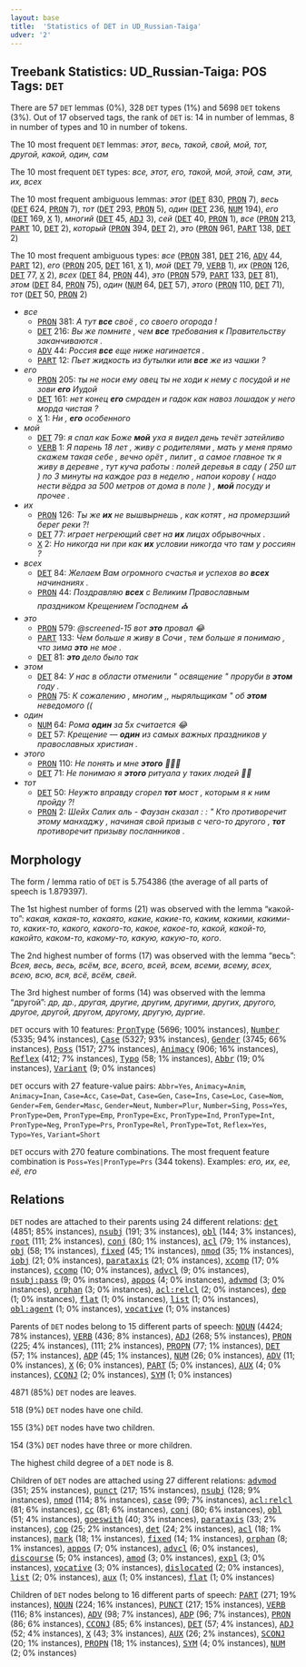 ```yaml
---
layout: base
title:  'Statistics of DET in UD_Russian-Taiga'
udver: '2'
---
```


## Treebank Statistics: UD_Russian-Taiga: POS Tags: `DET`

There are 57 `DET` lemmas (0%), 328 `DET` types (1%) and 5698 `DET` tokens (3%).
Out of 17 observed tags, the rank of `DET` is: 14 in number of lemmas, 8 in number of types and 10 in number of tokens.

The 10 most frequent `DET` lemmas: <em>этот, весь, такой, свой, мой, тот, другой, какой, один, сам</em>

The 10 most frequent `DET` types:  <em>все, этот, его, такой, мой, этой, сам, эти, их, всех</em>

The 10 most frequent ambiguous lemmas: <em>этот</em> (<tt><a href="ru_taiga-pos-DET.html">DET</a></tt> 830, <tt><a href="ru_taiga-pos-PRON.html">PRON</a></tt> 7), <em>весь</em> (<tt><a href="ru_taiga-pos-DET.html">DET</a></tt> 624, <tt><a href="ru_taiga-pos-PRON.html">PRON</a></tt> 7), <em>тот</em> (<tt><a href="ru_taiga-pos-DET.html">DET</a></tt> 293, <tt><a href="ru_taiga-pos-PRON.html">PRON</a></tt> 5), <em>один</em> (<tt><a href="ru_taiga-pos-DET.html">DET</a></tt> 236, <tt><a href="ru_taiga-pos-NUM.html">NUM</a></tt> 194), <em>его</em> (<tt><a href="ru_taiga-pos-DET.html">DET</a></tt> 169, <tt><a href="ru_taiga-pos-X.html">X</a></tt> 1), <em>многий</em> (<tt><a href="ru_taiga-pos-DET.html">DET</a></tt> 45, <tt><a href="ru_taiga-pos-ADJ.html">ADJ</a></tt> 3), <em>сей</em> (<tt><a href="ru_taiga-pos-DET.html">DET</a></tt> 40, <tt><a href="ru_taiga-pos-PRON.html">PRON</a></tt> 1), <em>все</em> (<tt><a href="ru_taiga-pos-PRON.html">PRON</a></tt> 213, <tt><a href="ru_taiga-pos-PART.html">PART</a></tt> 10, <tt><a href="ru_taiga-pos-DET.html">DET</a></tt> 2), <em>который</em> (<tt><a href="ru_taiga-pos-PRON.html">PRON</a></tt> 394, <tt><a href="ru_taiga-pos-DET.html">DET</a></tt> 2), <em>это</em> (<tt><a href="ru_taiga-pos-PRON.html">PRON</a></tt> 961, <tt><a href="ru_taiga-pos-PART.html">PART</a></tt> 138, <tt><a href="ru_taiga-pos-DET.html">DET</a></tt> 2)

The 10 most frequent ambiguous types:  <em>все</em> (<tt><a href="ru_taiga-pos-PRON.html">PRON</a></tt> 381, <tt><a href="ru_taiga-pos-DET.html">DET</a></tt> 216, <tt><a href="ru_taiga-pos-ADV.html">ADV</a></tt> 44, <tt><a href="ru_taiga-pos-PART.html">PART</a></tt> 12), <em>его</em> (<tt><a href="ru_taiga-pos-PRON.html">PRON</a></tt> 205, <tt><a href="ru_taiga-pos-DET.html">DET</a></tt> 161, <tt><a href="ru_taiga-pos-X.html">X</a></tt> 1), <em>мой</em> (<tt><a href="ru_taiga-pos-DET.html">DET</a></tt> 79, <tt><a href="ru_taiga-pos-VERB.html">VERB</a></tt> 1), <em>их</em> (<tt><a href="ru_taiga-pos-PRON.html">PRON</a></tt> 126, <tt><a href="ru_taiga-pos-DET.html">DET</a></tt> 77, <tt><a href="ru_taiga-pos-X.html">X</a></tt> 2), <em>всех</em> (<tt><a href="ru_taiga-pos-DET.html">DET</a></tt> 84, <tt><a href="ru_taiga-pos-PRON.html">PRON</a></tt> 44), <em>это</em> (<tt><a href="ru_taiga-pos-PRON.html">PRON</a></tt> 579, <tt><a href="ru_taiga-pos-PART.html">PART</a></tt> 133, <tt><a href="ru_taiga-pos-DET.html">DET</a></tt> 81), <em>этом</em> (<tt><a href="ru_taiga-pos-DET.html">DET</a></tt> 84, <tt><a href="ru_taiga-pos-PRON.html">PRON</a></tt> 75), <em>один</em> (<tt><a href="ru_taiga-pos-NUM.html">NUM</a></tt> 64, <tt><a href="ru_taiga-pos-DET.html">DET</a></tt> 57), <em>этого</em> (<tt><a href="ru_taiga-pos-PRON.html">PRON</a></tt> 110, <tt><a href="ru_taiga-pos-DET.html">DET</a></tt> 71), <em>тот</em> (<tt><a href="ru_taiga-pos-DET.html">DET</a></tt> 50, <tt><a href="ru_taiga-pos-PRON.html">PRON</a></tt> 2)


* <em>все</em>
  * <tt><a href="ru_taiga-pos-PRON.html">PRON</a></tt> 381: <em>А тут <b>все</b> своё , со своего огорода !</em>
  * <tt><a href="ru_taiga-pos-DET.html">DET</a></tt> 216: <em>Вы же помните , чем <b>все</b> требования к Правительству заканчиваются .</em>
  * <tt><a href="ru_taiga-pos-ADV.html">ADV</a></tt> 44: <em>Россия <b>все</b> еще ниже нагинается .</em>
  * <tt><a href="ru_taiga-pos-PART.html">PART</a></tt> 12: <em>Пьет жидкость из бутылки или <b>все</b> же из чашки ?</em>
* <em>его</em>
  * <tt><a href="ru_taiga-pos-PRON.html">PRON</a></tt> 205: <em>ты не носи ему овец ты не ходи к нему с посудой и не зови <b>его</b> Иудой</em>
  * <tt><a href="ru_taiga-pos-DET.html">DET</a></tt> 161: <em>нет конец <b>его</b> смраден и гадок как навоз лошадок у него морда чистая ?</em>
  * <tt><a href="ru_taiga-pos-X.html">X</a></tt> 1: <em>Ни , <b>его</b> особенного</em>
* <em>мой</em>
  * <tt><a href="ru_taiga-pos-DET.html">DET</a></tt> 79: <em>я спал как Боже <b>мой</b> уха я видел день течёт затейливо</em>
  * <tt><a href="ru_taiga-pos-VERB.html">VERB</a></tt> 1: <em>Я парень 18 лет , живу с родителями , мать у меня прямо скажем такая себе , вечно орёт , пилит , а самое главное тк я живу в деревне , тут куча работы : полей деревья в саду ( 250 шт ) по 3 минуты на каждое раз в неделю , напои корову ( надо нести вёдра за 500 метров от дома в поле ) , <b>мой</b> посуду и прочее .</em>
* <em>их</em>
  * <tt><a href="ru_taiga-pos-PRON.html">PRON</a></tt> 126: <em>Ты же <b>их</b> не вышвырнешь , как котят , на промерзший берег реки ?!</em>
  * <tt><a href="ru_taiga-pos-DET.html">DET</a></tt> 77: <em>играет негреющий свет на <b>их</b> лицах обрывочных .</em>
  * <tt><a href="ru_taiga-pos-X.html">X</a></tt> 2: <em>Но никогда ни при как <b>их</b> условии никогда что там у россиян ?</em>
* <em>всех</em>
  * <tt><a href="ru_taiga-pos-DET.html">DET</a></tt> 84: <em>Желаем Вам огромного счастья и успехов во <b>всех</b> начинаниях .</em>
  * <tt><a href="ru_taiga-pos-PRON.html">PRON</a></tt> 44: <em>Поздравляю <b>всех</b> с Великим Православным праздником Крещением Господнем ⛪️</em>
* <em>это</em>
  * <tt><a href="ru_taiga-pos-PRON.html">PRON</a></tt> 579: <em>@screened-15 вот <b>это</b> провал 😂</em>
  * <tt><a href="ru_taiga-pos-PART.html">PART</a></tt> 133: <em>Чем больше я живу в Сочи , тем больше я понимаю , что зима <b>это</b> не мое .</em>
  * <tt><a href="ru_taiga-pos-DET.html">DET</a></tt> 81: <em><b>это</b> дело было так</em>
* <em>этом</em>
  * <tt><a href="ru_taiga-pos-DET.html">DET</a></tt> 84: <em>У нас в области отменили " освящение " проруби в <b>этом</b> году .</em>
  * <tt><a href="ru_taiga-pos-PRON.html">PRON</a></tt> 75: <em>К сожалению , многим ,, ныряльщикам " об <b>этом</b> неведомого ((</em>
* <em>один</em>
  * <tt><a href="ru_taiga-pos-NUM.html">NUM</a></tt> 64: <em>Рома <b>один</b> за 5х считается 😂</em>
  * <tt><a href="ru_taiga-pos-DET.html">DET</a></tt> 57: <em>Крещение — <b>один</b> из самых важных праздников у православных христиан .</em>
* <em>этого</em>
  * <tt><a href="ru_taiga-pos-PRON.html">PRON</a></tt> 110: <em>Не понять и мне <b>этого</b> 🤔🤔🤔</em>
  * <tt><a href="ru_taiga-pos-DET.html">DET</a></tt> 71: <em>Не понимаю я <b>этого</b> ритуала у таких людей 🤷‍♀️</em>
* <em>тот</em>
  * <tt><a href="ru_taiga-pos-DET.html">DET</a></tt> 50: <em>Неужто вправду сгорел <b>тот</b> мост , которым я к ним пройду ?!</em>
  * <tt><a href="ru_taiga-pos-PRON.html">PRON</a></tt> 2: <em>Шейх Салих аль - Фаузан сказал : : " Кто противоречит этому манхаджу , начиная свой призыв с чего-то другого , <b>тот</b> противоречит призыву посланников .</em>

## Morphology

The form / lemma ratio of `DET` is 5.754386 (the average of all parts of speech is 1.879397).

The 1st highest number of forms (21) was observed with the lemma “какой-то”: <em>какая, какая-то, какаято, какие, какие-то, каким, какими, какими-то, каких-то, какого, какого-то, какое, какое-то, какой, какой-то, какойто, каком-то, какому-то, какую, какую-то, кого</em>.

The 2nd highest number of forms (17) was observed with the lemma “весь”: <em>Всея, вeсь, весь, всëм, все, всего, всей, всем, всеми, всему, всех, всею, всю, вся, всё, всём, свей</em>.

The 3rd highest number of forms (14) was observed with the lemma “другой”: <em>др, др., другая, другие, другим, другими, других, другого, другое, другой, другом, другому, другую, дургие</em>.

`DET` occurs with 10 features: <tt><a href="ru_taiga-feat-PronType.html">PronType</a></tt> (5696; 100% instances), <tt><a href="ru_taiga-feat-Number.html">Number</a></tt> (5335; 94% instances), <tt><a href="ru_taiga-feat-Case.html">Case</a></tt> (5327; 93% instances), <tt><a href="ru_taiga-feat-Gender.html">Gender</a></tt> (3745; 66% instances), <tt><a href="ru_taiga-feat-Poss.html">Poss</a></tt> (1517; 27% instances), <tt><a href="ru_taiga-feat-Animacy.html">Animacy</a></tt> (906; 16% instances), <tt><a href="ru_taiga-feat-Reflex.html">Reflex</a></tt> (412; 7% instances), <tt><a href="ru_taiga-feat-Typo.html">Typo</a></tt> (58; 1% instances), <tt><a href="ru_taiga-feat-Abbr.html">Abbr</a></tt> (19; 0% instances), <tt><a href="ru_taiga-feat-Variant.html">Variant</a></tt> (9; 0% instances)

`DET` occurs with 27 feature-value pairs: `Abbr=Yes`, `Animacy=Anim`, `Animacy=Inan`, `Case=Acc`, `Case=Dat`, `Case=Gen`, `Case=Ins`, `Case=Loc`, `Case=Nom`, `Gender=Fem`, `Gender=Masc`, `Gender=Neut`, `Number=Plur`, `Number=Sing`, `Poss=Yes`, `PronType=Dem`, `PronType=Emp`, `PronType=Exc`, `PronType=Ind`, `PronType=Int`, `PronType=Neg`, `PronType=Prs`, `PronType=Rel`, `PronType=Tot`, `Reflex=Yes`, `Typo=Yes`, `Variant=Short`

`DET` occurs with 270 feature combinations.
The most frequent feature combination is `Poss=Yes|PronType=Prs` (344 tokens).
Examples: <em>его, их, ее, её, eго</em>


## Relations

`DET` nodes are attached to their parents using 24 different relations: <tt><a href="ru_taiga-dep-det.html">det</a></tt> (4851; 85% instances), <tt><a href="ru_taiga-dep-nsubj.html">nsubj</a></tt> (191; 3% instances), <tt><a href="ru_taiga-dep-obl.html">obl</a></tt> (144; 3% instances), <tt><a href="ru_taiga-dep-root.html">root</a></tt> (111; 2% instances), <tt><a href="ru_taiga-dep-conj.html">conj</a></tt> (80; 1% instances), <tt><a href="ru_taiga-dep-acl.html">acl</a></tt> (79; 1% instances), <tt><a href="ru_taiga-dep-obj.html">obj</a></tt> (58; 1% instances), <tt><a href="ru_taiga-dep-fixed.html">fixed</a></tt> (45; 1% instances), <tt><a href="ru_taiga-dep-nmod.html">nmod</a></tt> (35; 1% instances), <tt><a href="ru_taiga-dep-iobj.html">iobj</a></tt> (21; 0% instances), <tt><a href="ru_taiga-dep-parataxis.html">parataxis</a></tt> (21; 0% instances), <tt><a href="ru_taiga-dep-xcomp.html">xcomp</a></tt> (17; 0% instances), <tt><a href="ru_taiga-dep-ccomp.html">ccomp</a></tt> (10; 0% instances), <tt><a href="ru_taiga-dep-advcl.html">advcl</a></tt> (9; 0% instances), <tt><a href="ru_taiga-dep-nsubj-pass.html">nsubj:pass</a></tt> (9; 0% instances), <tt><a href="ru_taiga-dep-appos.html">appos</a></tt> (4; 0% instances), <tt><a href="ru_taiga-dep-advmod.html">advmod</a></tt> (3; 0% instances), <tt><a href="ru_taiga-dep-orphan.html">orphan</a></tt> (3; 0% instances), <tt><a href="ru_taiga-dep-acl-relcl.html">acl:relcl</a></tt> (2; 0% instances), <tt><a href="ru_taiga-dep-dep.html">dep</a></tt> (1; 0% instances), <tt><a href="ru_taiga-dep-flat.html">flat</a></tt> (1; 0% instances), <tt><a href="ru_taiga-dep-list.html">list</a></tt> (1; 0% instances), <tt><a href="ru_taiga-dep-obl-agent.html">obl:agent</a></tt> (1; 0% instances), <tt><a href="ru_taiga-dep-vocative.html">vocative</a></tt> (1; 0% instances)

Parents of `DET` nodes belong to 15 different parts of speech: <tt><a href="ru_taiga-pos-NOUN.html">NOUN</a></tt> (4424; 78% instances), <tt><a href="ru_taiga-pos-VERB.html">VERB</a></tt> (436; 8% instances), <tt><a href="ru_taiga-pos-ADJ.html">ADJ</a></tt> (268; 5% instances), <tt><a href="ru_taiga-pos-PRON.html">PRON</a></tt> (225; 4% instances),  (111; 2% instances), <tt><a href="ru_taiga-pos-PROPN.html">PROPN</a></tt> (77; 1% instances), <tt><a href="ru_taiga-pos-DET.html">DET</a></tt> (57; 1% instances), <tt><a href="ru_taiga-pos-ADP.html">ADP</a></tt> (45; 1% instances), <tt><a href="ru_taiga-pos-NUM.html">NUM</a></tt> (26; 0% instances), <tt><a href="ru_taiga-pos-ADV.html">ADV</a></tt> (11; 0% instances), <tt><a href="ru_taiga-pos-X.html">X</a></tt> (6; 0% instances), <tt><a href="ru_taiga-pos-PART.html">PART</a></tt> (5; 0% instances), <tt><a href="ru_taiga-pos-AUX.html">AUX</a></tt> (4; 0% instances), <tt><a href="ru_taiga-pos-CCONJ.html">CCONJ</a></tt> (2; 0% instances), <tt><a href="ru_taiga-pos-SYM.html">SYM</a></tt> (1; 0% instances)

4871 (85%) `DET` nodes are leaves.

518 (9%) `DET` nodes have one child.

155 (3%) `DET` nodes have two children.

154 (3%) `DET` nodes have three or more children.

The highest child degree of a `DET` node is 8.

Children of `DET` nodes are attached using 27 different relations: <tt><a href="ru_taiga-dep-advmod.html">advmod</a></tt> (351; 25% instances), <tt><a href="ru_taiga-dep-punct.html">punct</a></tt> (217; 15% instances), <tt><a href="ru_taiga-dep-nsubj.html">nsubj</a></tt> (128; 9% instances), <tt><a href="ru_taiga-dep-nmod.html">nmod</a></tt> (114; 8% instances), <tt><a href="ru_taiga-dep-case.html">case</a></tt> (99; 7% instances), <tt><a href="ru_taiga-dep-acl-relcl.html">acl:relcl</a></tt> (81; 6% instances), <tt><a href="ru_taiga-dep-cc.html">cc</a></tt> (81; 6% instances), <tt><a href="ru_taiga-dep-conj.html">conj</a></tt> (80; 6% instances), <tt><a href="ru_taiga-dep-obl.html">obl</a></tt> (51; 4% instances), <tt><a href="ru_taiga-dep-goeswith.html">goeswith</a></tt> (40; 3% instances), <tt><a href="ru_taiga-dep-parataxis.html">parataxis</a></tt> (33; 2% instances), <tt><a href="ru_taiga-dep-cop.html">cop</a></tt> (25; 2% instances), <tt><a href="ru_taiga-dep-det.html">det</a></tt> (24; 2% instances), <tt><a href="ru_taiga-dep-acl.html">acl</a></tt> (18; 1% instances), <tt><a href="ru_taiga-dep-mark.html">mark</a></tt> (18; 1% instances), <tt><a href="ru_taiga-dep-fixed.html">fixed</a></tt> (14; 1% instances), <tt><a href="ru_taiga-dep-orphan.html">orphan</a></tt> (8; 1% instances), <tt><a href="ru_taiga-dep-appos.html">appos</a></tt> (7; 0% instances), <tt><a href="ru_taiga-dep-advcl.html">advcl</a></tt> (6; 0% instances), <tt><a href="ru_taiga-dep-discourse.html">discourse</a></tt> (5; 0% instances), <tt><a href="ru_taiga-dep-amod.html">amod</a></tt> (3; 0% instances), <tt><a href="ru_taiga-dep-expl.html">expl</a></tt> (3; 0% instances), <tt><a href="ru_taiga-dep-vocative.html">vocative</a></tt> (3; 0% instances), <tt><a href="ru_taiga-dep-dislocated.html">dislocated</a></tt> (2; 0% instances), <tt><a href="ru_taiga-dep-list.html">list</a></tt> (2; 0% instances), <tt><a href="ru_taiga-dep-aux.html">aux</a></tt> (1; 0% instances), <tt><a href="ru_taiga-dep-flat.html">flat</a></tt> (1; 0% instances)

Children of `DET` nodes belong to 16 different parts of speech: <tt><a href="ru_taiga-pos-PART.html">PART</a></tt> (271; 19% instances), <tt><a href="ru_taiga-pos-NOUN.html">NOUN</a></tt> (224; 16% instances), <tt><a href="ru_taiga-pos-PUNCT.html">PUNCT</a></tt> (217; 15% instances), <tt><a href="ru_taiga-pos-VERB.html">VERB</a></tt> (116; 8% instances), <tt><a href="ru_taiga-pos-ADV.html">ADV</a></tt> (98; 7% instances), <tt><a href="ru_taiga-pos-ADP.html">ADP</a></tt> (96; 7% instances), <tt><a href="ru_taiga-pos-PRON.html">PRON</a></tt> (86; 6% instances), <tt><a href="ru_taiga-pos-CCONJ.html">CCONJ</a></tt> (85; 6% instances), <tt><a href="ru_taiga-pos-DET.html">DET</a></tt> (57; 4% instances), <tt><a href="ru_taiga-pos-ADJ.html">ADJ</a></tt> (52; 4% instances), <tt><a href="ru_taiga-pos-X.html">X</a></tt> (43; 3% instances), <tt><a href="ru_taiga-pos-AUX.html">AUX</a></tt> (26; 2% instances), <tt><a href="ru_taiga-pos-SCONJ.html">SCONJ</a></tt> (20; 1% instances), <tt><a href="ru_taiga-pos-PROPN.html">PROPN</a></tt> (18; 1% instances), <tt><a href="ru_taiga-pos-SYM.html">SYM</a></tt> (4; 0% instances), <tt><a href="ru_taiga-pos-NUM.html">NUM</a></tt> (2; 0% instances)


